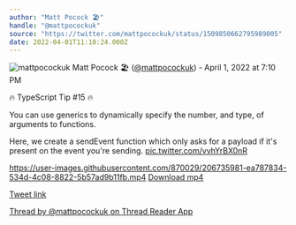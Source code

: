 ```yaml
---
author: "Matt Pocock 🏖️"
handle: "@mattpocockuk"
source: "https://twitter.com/mattpocockuk/status/1509850662795989005"
date: 2022-04-01T11:10:24.000Z
---
```


![mattpocockuk](https://pbs.twimg.com/profile_images/1567910259431202817/AvtGMFZW_normal.png)
Matt Pocock 🏖️ ([@mattpocockuk](https://twitter.com/mattpocockuk)) - April 1, 2022 at 7:10 PM

🔥 TypeScript Tip #15 🔥

You can use generics to dynamically specify the number, and type, of arguments to functions.

Here, we create a sendEvent function which only asks for a payload if it's present on the event you're sending. [pic.twitter.com/vvhYrBX0nR](https://twitter.com/mpocock1/status/1509850662795989005/video/1)

https://user-images.githubusercontent.com/870029/206735981-ea787834-534d-4c08-8822-5b57ad9b11fb.mp4
[Download mp4](mattpocockuk%20-%201509850662795989005.mp4)

[Tweet link](https://twitter.com/mattpocockuk/status/1509850662795989005)

[Thread by @mattpocockuk on Thread Reader App](https://threadreaderapp.com/thread/1509850662795989005.html)
